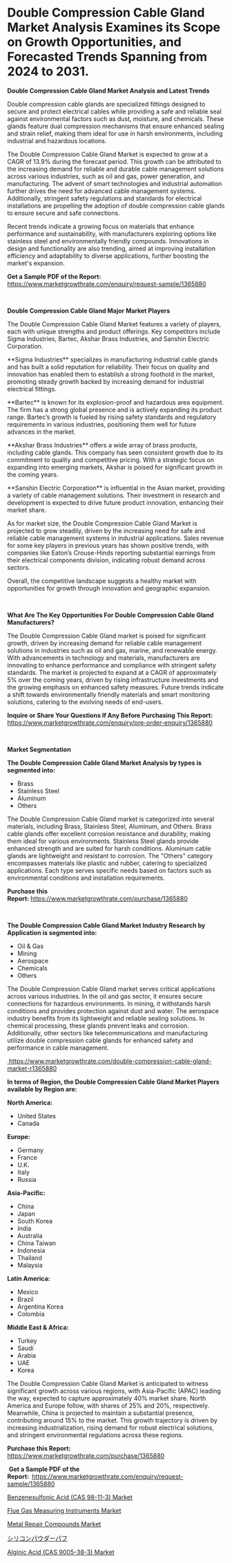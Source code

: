 <p><h1>Double Compression Cable Gland Market Analysis Examines its Scope on Growth Opportunities, and Forecasted Trends Spanning from 2024 to 2031.</h1></p><p><strong>Double Compression Cable Gland Market Analysis and Latest Trends</strong></p>
<p><p>Double compression cable glands are specialized fittings designed to secure and protect electrical cables while providing a safe and reliable seal against environmental factors such as dust, moisture, and chemicals. These glands feature dual compression mechanisms that ensure enhanced sealing and strain relief, making them ideal for use in harsh environments, including industrial and hazardous locations.</p><p>The Double Compression Cable Gland Market is expected to grow at a CAGR of 13.9% during the forecast period. This growth can be attributed to the increasing demand for reliable and durable cable management solutions across various industries, such as oil and gas, power generation, and manufacturing. The advent of smart technologies and industrial automation further drives the need for advanced cable management systems. Additionally, stringent safety regulations and standards for electrical installations are propelling the adoption of double compression cable glands to ensure secure and safe connections.</p><p>Recent trends indicate a growing focus on materials that enhance performance and sustainability, with manufacturers exploring options like stainless steel and environmentally friendly compounds. Innovations in design and functionality are also trending, aimed at improving installation efficiency and adaptability to diverse applications, further boosting the market's expansion.</p></p>
<p><strong>Get a Sample PDF of the Report:&nbsp;</strong> <a href="https://www.marketgrowthrate.com/enquiry/request-sample/1365880">https://www.marketgrowthrate.com/enquiry/request-sample/1365880</a></p>
<p>&nbsp;</p>
<p><strong>Double Compression Cable Gland Major Market Players</strong></p>
<p><p>The Double Compression Cable Gland Market features a variety of players, each with unique strengths and product offerings. Key competitors include Sigma Industries, Bartec, Akshar Brass Industries, and Sanshin Electric Corporation.</p><p>**Sigma Industries** specializes in manufacturing industrial cable glands and has built a solid reputation for reliability. Their focus on quality and innovation has enabled them to establish a strong foothold in the market, promoting steady growth backed by increasing demand for industrial electrical fittings.</p><p>**Bartec** is known for its explosion-proof and hazardous area equipment. The firm has a strong global presence and is actively expanding its product range. Bartec’s growth is fueled by rising safety standards and regulatory requirements in various industries, positioning them well for future advances in the market.</p><p>**Akshar Brass Industries** offers a wide array of brass products, including cable glands. This company has seen consistent growth due to its commitment to quality and competitive pricing. With a strategic focus on expanding into emerging markets, Akshar is poised for significant growth in the coming years.</p><p>**Sanshin Electric Corporation** is influential in the Asian market, providing a variety of cable management solutions. Their investment in research and development is expected to drive future product innovation, enhancing their market share.</p><p>As for market size, the Double Compression Cable Gland Market is projected to grow steadily, driven by the increasing need for safe and reliable cable management systems in industrial applications. Sales revenue for some key players in previous years has shown positive trends, with companies like Eaton’s Crouse-Hinds reporting substantial earnings from their electrical components division, indicating robust demand across sectors.</p><p>Overall, the competitive landscape suggests a healthy market with opportunities for growth through innovation and geographic expansion.</p></p>
<p>&nbsp;</p>
<p><strong>What Are The Key Opportunities For Double Compression Cable Gland Manufacturers?</strong></p>
<p><p>The Double Compression Cable Gland market is poised for significant growth, driven by increasing demand for reliable cable management solutions in industries such as oil and gas, marine, and renewable energy. With advancements in technology and materials, manufacturers are innovating to enhance performance and compliance with stringent safety standards. The market is projected to expand at a CAGR of approximately 5% over the coming years, driven by rising infrastructure investments and the growing emphasis on enhanced safety measures. Future trends indicate a shift towards environmentally friendly materials and smart monitoring solutions, catering to the evolving needs of end-users.</p></p>
<p><strong>Inquire or Share Your Questions If Any Before Purchasing This Report:</strong> <a href="https://www.marketgrowthrate.com/enquiry/pre-order-enquiry/1365880">https://www.marketgrowthrate.com/enquiry/pre-order-enquiry/1365880</a></p>
<p>&nbsp;</p>
<p><strong>Market Segmentation</strong></p>
<p><strong>The Double Compression Cable Gland Market Analysis by types is segmented into:</strong></p>
<p><ul><li>Brass</li><li>Stainless Steel</li><li>Aluminum</li><li>Others</li></ul></p>
<p><p>The Double Compression Cable Gland market is categorized into several materials, including Brass, Stainless Steel, Aluminum, and Others. Brass cable glands offer excellent corrosion resistance and durability, making them ideal for various environments. Stainless Steel glands provide enhanced strength and are suited for harsh conditions. Aluminum cable glands are lightweight and resistant to corrosion. The "Others" category encompasses materials like plastic and rubber, catering to specialized applications. Each type serves specific needs based on factors such as environmental conditions and installation requirements.</p></p>
<p><strong>Purchase this Report:&nbsp;</strong><a href="https://www.marketgrowthrate.com/purchase/1365880">https://www.marketgrowthrate.com/purchase/1365880</a></p>
<p>&nbsp;</p>
<p><strong>The Double Compression Cable Gland Market Industry Research by Application is segmented into:</strong></p>
<p><ul><li>Oil & Gas</li><li>Mining</li><li>Aerospace</li><li>Chemicals</li><li>Others</li></ul></p>
<p><p>The Double Compression Cable Gland market serves critical applications across various industries. In the oil and gas sector, it ensures secure connections for hazardous environments. In mining, it withstands harsh conditions and provides protection against dust and water. The aerospace industry benefits from its lightweight and reliable sealing solutions. In chemical processing, these glands prevent leaks and corrosion. Additionally, other sectors like telecommunications and manufacturing utilize double compression cable glands for enhanced safety and performance in cable management.</p></p>
<p><a href="https://www.marketgrowthrate.com/double-compression-cable-gland-market-r1365880">&nbsp;https://www.marketgrowthrate.com/double-compression-cable-gland-market-r1365880</a></p>
<p><strong>In terms of Region, the Double Compression Cable Gland Market Players available by Region are:</strong></p>
<p>
    <p> <strong> North America: </strong>
        <ul>
            <li>United States</li>
            <li>Canada</li>
        </ul>
        </p> 
    <p> <strong> Europe: </strong>
        <ul>
            <li>Germany</li>
            <li>France</li>
            <li>U.K.</li>
            <li>Italy</li>
            <li>Russia</li>
        </ul>
        </p> 
    <p> <strong> Asia-Pacific: </strong>
        <ul>
            <li>China</li>
            <li>Japan</li>
            <li>South Korea</li>
            <li>India</li>
            <li>Australia</li>
            <li>China Taiwan</li>
            <li>Indonesia</li>
            <li>Thailand</li>
            <li>Malaysia</li>
        </ul>
        </p> 
    <p> <strong> Latin America: </strong>
        <ul>
            <li>Mexico</li>
            <li>Brazil</li>
            <li>Argentina Korea</li>
            <li>Colombia</li>
        </ul>
        </p> 
    <p> <strong> Middle East & Africa: </strong>
        <ul>
            <li>Turkey</li>
            <li>Saudi</li>
            <li>Arabia</li>
            <li>UAE</li>
            <li>Korea</li>
        </ul>
    </p>
    </p>
<p><p>The Double Compression Cable Gland Market is anticipated to witness significant growth across various regions, with Asia-Pacific (APAC) leading the way, expected to capture approximately 40% market share. North America and Europe follow, with shares of 25% and 20%, respectively. Meanwhile, China is projected to maintain a substantial presence, contributing around 15% to the market. This growth trajectory is driven by increasing industrialization, rising demand for robust electrical solutions, and stringent environmental regulations across these regions.</p></p>
<p><strong>Purchase this Report: </strong><a href="https://www.marketgrowthrate.com/purchase/1365880">https://www.marketgrowthrate.com/purchase/1365880</a></p>
<p>&nbsp;<strong>Get a Sample PDF of the Report:&nbsp;&nbsp;</strong><a href="https://www.marketgrowthrate.com/enquiry/request-sample/1365880">https://www.marketgrowthrate.com/enquiry/request-sample/1365880</a></p>
<p><strong></strong></p>
<p><p><a href="https://medium.com/@wilfredobecker86/booming-benzenesulfonic-acid-cas-98-11-3-market-sector-market-analysis-and-growth-projections-eabdc5546d64">Benzenesulfonic Acid (CAS 98-11-3) Market</a></p><p><a href="https://github.com/MegiBogdani1953/Market-Research-Report-List-1/blob/main/flue-gas-measuring-instruments-market.md">Flue Gas Measuring Instruments Market</a></p><p><a href="https://issuu.com/reportprime-2/docs/metal-repair-compounds-market-size-_c5c2dd04e63e0e">Metal Repair Compounds Market</a></p><p><a href="https://medium.com/@dressleredward/%E3%82%B7%E3%83%AA%E3%82%B3%E3%83%B3%E3%83%91%E3%82%A6%E3%83%80%E3%83%BC%E3%83%91%E3%83%95%E5%B8%82%E5%A0%B4%E3%81%AE%E5%9F%BA%E6%9C%AC%E6%83%85%E5%A0%B1-%E4%B8%BB%E8%A6%81%E5%B8%82%E5%A0%B4%E3%83%97%E3%83%AC%E3%83%BC%E3%83%A4%E3%83%BC-%E9%9C%80%E8%A6%81%E3%81%AE%E6%8E%A8%E9%80%B2%E8%A6%81%E5%9B%A0-%E3%81%8A%E3%82%88%E3%81%B32024%E5%B9%B4%E3%81%8B%E3%82%892031%E5%B9%B4%E3%81%BE%E3%81%A7%E3%81%AE%E6%9C%9F%E9%96%93%E3%81%AEroi%E3%83%9D%E3%83%86%E3%83%B3%E3%82%B7%E3%83%A3%E3%83%AB%E3%81%AE%E4%BA%88%E6%B8%AC-adea5bba0a36?postPublishedType=repub">シリコンパウダーパフ</a></p><p><a href="https://medium.com/@wilfredobecker86/how-are-regions-adapting-to-the-alginic-acid-cas-9005-38-3-market-f1f6149b1533">Alginic Acid (CAS 9005-38-3) Market</a></p></p>